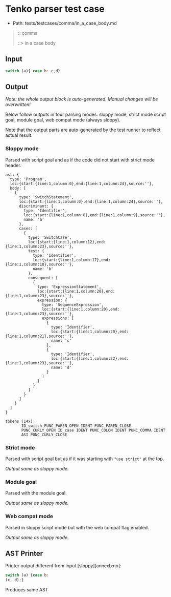 # Tenko parser test case

- Path: tests/testcases/comma/in_a_case_body.md

> :: comma
>
> ::> in a case body

## Input

`````js
switch (a){ case b: c,d}
`````

## Output

_Note: the whole output block is auto-generated. Manual changes will be overwritten!_

Below follow outputs in four parsing modes: sloppy mode, strict mode script goal, module goal, web compat mode (always sloppy).

Note that the output parts are auto-generated by the test runner to reflect actual result.

### Sloppy mode

Parsed with script goal and as if the code did not start with strict mode header.

`````
ast: {
  type: 'Program',
  loc:{start:{line:1,column:0},end:{line:1,column:24},source:''},
  body: [
    {
      type: 'SwitchStatement',
      loc:{start:{line:1,column:0},end:{line:1,column:24},source:''},
      discriminant: {
        type: 'Identifier',
        loc:{start:{line:1,column:8},end:{line:1,column:9},source:''},
        name: 'a'
      },
      cases: [
        {
          type: 'SwitchCase',
          loc:{start:{line:1,column:12},end:{line:1,column:23},source:''},
          test: {
            type: 'Identifier',
            loc:{start:{line:1,column:17},end:{line:1,column:18},source:''},
            name: 'b'
          },
          consequent: [
            {
              type: 'ExpressionStatement',
              loc:{start:{line:1,column:20},end:{line:1,column:23},source:''},
              expression: {
                type: 'SequenceExpression',
                loc:{start:{line:1,column:20},end:{line:1,column:23},source:''},
                expressions: [
                  {
                    type: 'Identifier',
                    loc:{start:{line:1,column:20},end:{line:1,column:21},source:''},
                    name: 'c'
                  },
                  {
                    type: 'Identifier',
                    loc:{start:{line:1,column:22},end:{line:1,column:23},source:''},
                    name: 'd'
                  }
                ]
              }
            }
          ]
        }
      ]
    }
  ]
}

tokens (14x):
       ID_switch PUNC_PAREN_OPEN IDENT PUNC_PAREN_CLOSE
       PUNC_CURLY_OPEN ID_case IDENT PUNC_COLON IDENT PUNC_COMMA IDENT
       ASI PUNC_CURLY_CLOSE
`````

### Strict mode

Parsed with script goal but as if it was starting with `"use strict"` at the top.

_Output same as sloppy mode._

### Module goal

Parsed with the module goal.

_Output same as sloppy mode._

### Web compat mode

Parsed in sloppy script mode but with the web compat flag enabled.

_Output same as sloppy mode._

## AST Printer

Printer output different from input [sloppy][annexb:no]:

````js
switch (a) {case b:
(c, d);}
````

Produces same AST
